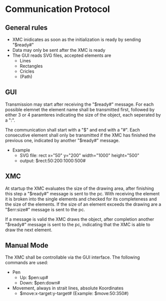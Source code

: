 # Communication Protocol
## General rules
* XMC inidicates as soon as the initialization is ready by sending "$ready#"
* Data may only be sent after the XMC is ready
* The GUI reads SVG files, accepted elements are
  * Lines
  * Rectangles
  * Cricles
  * (Path)

## GUI
Transmission may start after receiving the "$ready#" message.
For each possible elemnet the element name shall be transmitted first, followed
by either 3 or 4 paramteres indicating the size of the object, each seperated by a ":".

The communication shall start with a "$" and end with a "#". Each consecutive
element shall only be transmitted if the XMC has finished the previous one, indicated by another "$ready#" message.
* Example
  * SVG file:  rect x="50" y="200" width="1000" height="500"
  * output: $rect:50:200:1000:500#

## XMC
At startup the XMC evaluates the size of the drawing area, after finishing this
step a "$ready#" message is sent to the pc. With receiving the element it is
broken into the single elements and checked for its completeness and the size of
the elements. If the size of an element exceeds the drawing are a "$err:size#"
message is sent to the pc.

If a message is valid the XMC draws the object, after completion another "$ready#"
message is sent to the pc, indicating that the XMC is able to draw the next element.

## Manual Mode
The XMC shall be controllable via the GUI interface. The following commands are used:

* Pen
  * Up: $pen:up#
  * Down: $pen:down#
* Movement, always in strait lines, absolute Koordinates
  * $move:x-target:y-target# (Example: $move:50:350#)
